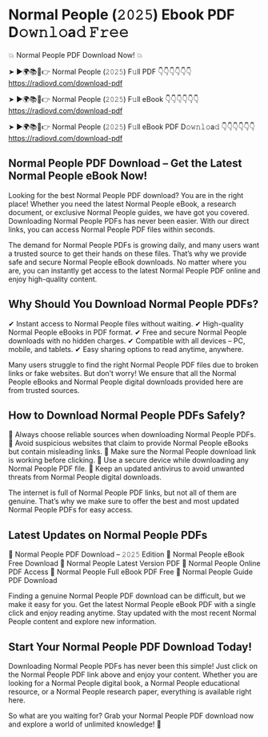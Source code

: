 # Normal People (𝟸𝟶𝟸𝟻) Ebook PDF D𝚘𝚠𝚗𝚕𝚘a𝚍 𝙵𝚛𝚎𝚎

💥 Normal People PDF Download Now! 💥

➤ ►🌍📚📱👉 Normal People (𝟸𝟶𝟸𝟻) F𝚞ll PDF 👇👇👇👇👇👇
https://radiovd.com/download-pdf

➤ ►🌍📚📱👉 Normal People (𝟸𝟶𝟸𝟻) F𝚞ll eBook 👇👇👇👇👇👇
https://radiovd.com/download-pdf

➤ ►🌍📚📱👉 Normal People (𝟸𝟶𝟸𝟻) F𝚞ll eBook PDF D𝚘𝚠𝚗𝚕𝚘a𝚍 👇👇👇👇👇👇
https://radiovd.com/download-pdf

## Normal People PDF Download – Get the Latest Normal People eBook Now!

Looking for the best Normal People PDF download? You are in the right place! Whether you need the latest Normal People eBook, a research document, or exclusive Normal People guides, we have got you covered. Downloading Normal People PDFs has never been easier. With our direct links, you can access Normal People PDF files within seconds.

The demand for Normal People PDFs is growing daily, and many users want a trusted source to get their hands on these files. That’s why we provide safe and secure Normal People eBook downloads. No matter where you are, you can instantly get access to the latest Normal People PDF online and enjoy high-quality content.

## Why Should You Download Normal People PDFs?

✔ Instant access to Normal People files without waiting.
✔ High-quality Normal People eBooks in PDF format.
✔ Free and secure Normal People downloads with no hidden charges.
✔ Compatible with all devices – PC, mobile, and tablets.
✔ Easy sharing options to read anytime, anywhere.

Many users struggle to find the right Normal People PDF files due to broken links or fake websites. But don’t worry! We ensure that all the Normal People eBooks and Normal People digital downloads provided here are from trusted sources.

## How to Download Normal People PDFs Safely?

📌 Always choose reliable sources when downloading Normal People PDFs.
📌 Avoid suspicious websites that claim to provide Normal People eBooks but contain misleading links.
📌 Make sure the Normal People download link is working before clicking.
📌 Use a secure device while downloading any Normal People PDF file.
📌 Keep an updated antivirus to avoid unwanted threats from Normal People digital downloads.

The internet is full of Normal People PDF links, but not all of them are genuine. That’s why we make sure to offer the best and most updated Normal People PDFs for easy access.

## Latest Updates on Normal People PDFs

🔹 Normal People PDF Download – 𝟸𝟶𝟸𝟻 Edition
🔹 Normal People eBook Free Download
🔹 Normal People Latest Version PDF
🔹 Normal People Online PDF Access
🔹 Normal People Full eBook PDF Free
🔹 Normal People Guide PDF Download

Finding a genuine Normal People PDF download can be difficult, but we make it easy for you. Get the latest Normal People eBook PDF with a single click and enjoy reading anytime. Stay updated with the most recent Normal People content and explore new information.

## Start Your Normal People PDF Download Today!

Downloading Normal People PDFs has never been this simple! Just click on the Normal People PDF link above and enjoy your content. Whether you are looking for a Normal People digital book, a Normal People educational resource, or a Normal People research paper, everything is available right here.

So what are you waiting for? Grab your Normal People PDF download now and explore a world of unlimited knowledge! 🚀